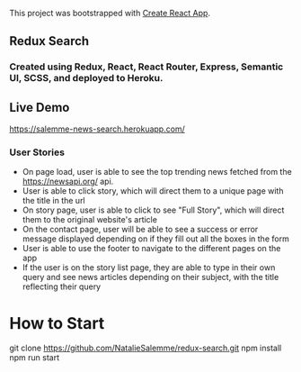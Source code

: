 This project was bootstrapped with [Create React App](https://github.com/facebook/create-react-app).

## Redux Search

### Created using Redux, React, React Router, Express, Semantic UI, SCSS, and deployed to Heroku.

## Live Demo
 https://salemme-news-search.herokuapp.com/

### User Stories
- On page load, user is able to see the top trending news fetched from the <https://newsapi.org/> api.
- User is able to click story, which will direct them to a unique page with the title in the url
- On story page, user is able to click to see "Full Story", which will direct them to the original website's article
- On the contact page, user will be able to see a success or error message displayed depending on if they fill out all the boxes in the form
- User is able to use the footer to navigate to the different pages on the app
- If the user is on the story list page, they are able to type in their own query and see news articles depending on their subject, with the title reflecting their query

# How to Start
 git clone https://github.com/NatalieSalemme/redux-search.git
 npm install
 npm run start 
